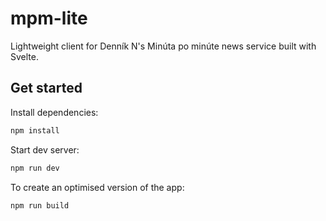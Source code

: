 # mpm-lite

Lightweight client for Denník N's Minúta po minúte news service built with Svelte.

## Get started

Install dependencies:

```bash
npm install
```

Start dev server:

```bash
npm run dev
```

To create an optimised version of the app:

```bash
npm run build
```
